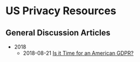 
# US Privacy Resources


## General Discussion Articles
- 2018
  + 2018-08-21 [Is it Time for an American GDPR?](https://datagrail.io/blog/is-it-time-for-an-american-gdpr)




